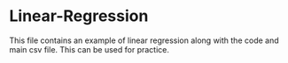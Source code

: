 # Linear-Regression
This file contains an example of linear regression along with the code and main csv file.
This can be used for practice.

